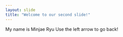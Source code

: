 ```yaml
---
layout: slide
title: "Welcome to our second slide!"
---
```

My name is Minjae Ryu
Use the left arrow to go back!
